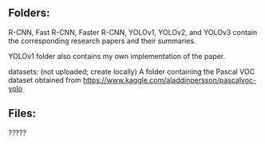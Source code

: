 
## Folders:
R-CNN, Fast R-CNN, Faster R-CNN, YOLOv1, YOLOv2, and YOLOv3 contain the corresponding research papers and their summaries.

YOLOv1 folder also contains my own implementation of the paper.

datasets: (not uploaded; create locally)
A folder containing the Pascal VOC dataset obtained from https://www.kaggle.com/aladdinpersson/pascalvoc-yolo


## Files:
?????